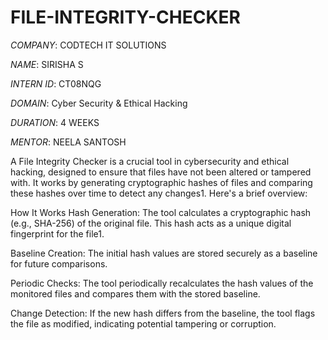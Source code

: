 # FILE-INTEGRITY-CHECKER

*COMPANY*: CODTECH IT SOLUTIONS

*NAME*: SIRISHA S

*INTERN ID*: CT08NQG

*DOMAIN*: Cyber Security & Ethical Hacking

*DURATION*: 4 WEEKS

*MENTOR*: NEELA SANTOSH

A File Integrity Checker is a crucial tool in cybersecurity and ethical hacking, designed to ensure that files have not been altered or tampered with. It works by generating cryptographic hashes of files and comparing these hashes over time to detect any changes1. Here's a brief overview:

How It Works
Hash Generation: The tool calculates a cryptographic hash (e.g., SHA-256) of the original file. This hash acts as a unique digital fingerprint for the file1.

Baseline Creation: The initial hash values are stored securely as a baseline for future comparisons.

Periodic Checks: The tool periodically recalculates the hash values of the monitored files and compares them with the stored baseline.

Change Detection: If the new hash differs from the baseline, the tool flags the file as modified, indicating potential tampering or corruption.
